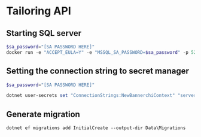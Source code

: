 # Tailoring API

## Starting SQL server
```powerShell
$sa_password="[SA PASSWORD HERE]"
docker run -e "ACCEPT_EULA=Y" -e "MSSQL_SA_PASSWORD=$sa_password" -p 5249:5249 -v sqlvolume:/var/opt/mssql -d --rm --name mssql mcr.microsoft.com/mssql/server:2022-preview-ubuntu-22.04

```

## Setting the connection string to secret manager
```powerShell
$sa_password="[SA PASSWORD HERE]"

dotnet user-secrets set "ConnectionStrings:NewBannerchiContext" "server=localhost; Database=BannerchiDatabase; User Id=sa1; Password=$sa_password;Trusted_Connection=True; TrustServerCertificate=True;"

```


## Generate migration

```poweershell
dotnet ef migrations add InitialCreate --output-dir Data\Migrations


```